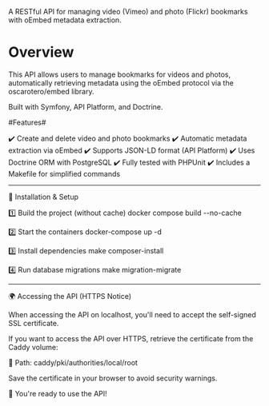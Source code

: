 A RESTful API for managing video (Vimeo) and photo (Flickr) bookmarks with oEmbed metadata extraction.

# Overview #

This API allows users to manage bookmarks for videos and photos, automatically retrieving metadata using the oEmbed protocol via the oscarotero/embed library.

Built with Symfony, API Platform, and Doctrine.

#Features#

✔️ Create and delete video and photo bookmarks
✔️ Automatic metadata extraction via oEmbed
✔️ Supports JSON-LD format (API Platform)
✔️ Uses Doctrine ORM with PostgreSQL
✔️ Fully tested with PHPUnit
✔️ Includes a Makefile for simplified commands

---------------------------

🔧 Installation & Setup

1️⃣ Build the project (without cache)
docker compose build --no-cache

2️⃣ Start the containers
docker-compose up -d

3️⃣ Install dependencies
make composer-install

4️⃣ Run database migrations
make migration-migrate

---------------------------

🌍 Accessing the API (HTTPS Notice)

When accessing the API on localhost, you'll need to accept the self-signed SSL certificate.

If you want to access the API over HTTPS, retrieve the certificate from the Caddy volume:

📍 Path: caddy/pki/authorities/local/root

Save the certificate in your browser to avoid security warnings.

🚀 You're ready to use the API!
